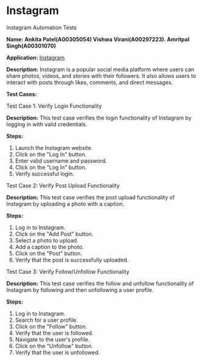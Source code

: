 # Instagram
Instagram Automation Tests

**Name: Ankita Patel(A00305054)
      Vishwa Virani(A00297223).
      Amritpal Singh(A00301070)**

**Application:**
[Instagram](https://www.instagram.com/)

**Description:**
Instagram is a popular social media platform where users can share photos, videos, and stories with their followers. It also allows users to interact with posts through likes, comments, and direct messages.

**Test Cases:**

Test Case 1: Verify Login Functionality

**Description:** This test case verifies the login functionality of Instagram by logging in with valid credentials.

**Steps:**
  1. Launch the Instagram website.
  2. Click on the "Log In" button.
  3. Enter valid username and password.
  4. Click on the "Log In" button.
  5. Verify successful login.

Test Case 2: Verify Post Upload Functionality

**Description:** This test case verifies the post upload functionality of Instagram by uploading a photo with a caption.

**Steps:**
  1. Log in to Instagram.
  2. Click on the "Add Post" button.
  3. Select a photo to upload.
  4. Add a caption to the photo.
  5. Click on the "Post" button.
  6. Verify that the post is successfully uploaded.

Test Case 3: Verify Follow/Unfollow Functionality

**Description:** This test case verifies the follow and unfollow functionality of Instagram by following and then unfollowing a user profile.

**Steps:**
  1. Log in to Instagram.
  2. Search for a user profile.
  3. Click on the "Follow" button.
  4. Verify that the user is followed.
  5. Navigate to the user's profile.
  6. Click on the "Unfollow" button.
  7. Verify that the user is unfollowed.
